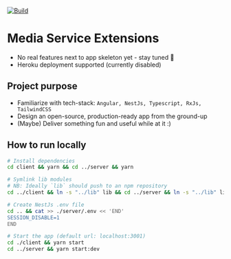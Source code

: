 [![Build](https://github.com/dsiskov/media-service-ext/actions/workflows/main.yml/badge.svg)](https://github.com/dsiskov/media-service-ext/actions/workflows/main.yml)

# Media Service Extensions

- No real features next to app skeleton yet - stay tuned :musical_note:
- Heroku deployment supported (currently disabled)

## Project purpose

- Familiarize with tech-stack: `Angular, NestJs, Typescript, RxJs, TailwindCSS`
- Design an open-source, production-ready app from the ground-up
- (Maybe) Deliver something fun and useful while at it :)

## How to run locally

```sh
# Install dependencies
cd client && yarn && cd ../server && yarn

# Symlink lib modules
# NB: Ideally `lib` should push to an npm repository
cd ../client && ln -s "../lib" lib && cd ../server && ln -s "../lib" lib

# Create NestJs .env file
cd .. && cat >> ./server/.env << 'END'
SESSION_DISABLE=1
END

# Start the app (default url: localhost:3001)
cd ./client && yarn start
cd ../server && yarn start:dev
```
